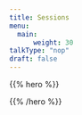 ```yaml
---
title: Sessions
menu:
  main:
      weight: 30
talkType: "nop"
draft: false    
---
```


{{% hero %}}

<!-- TODO: filter and search -->

{{% /hero %}}


